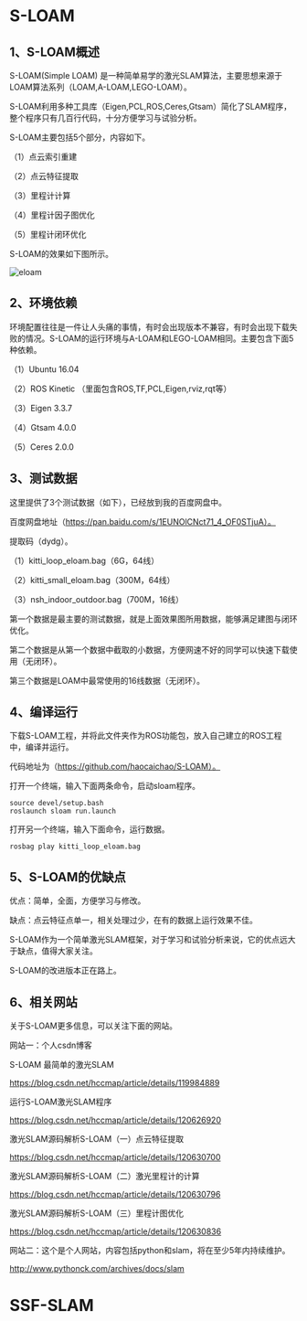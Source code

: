 # S-LOAM

## 1、S-LOAM概述

S-LOAM(Simple LOAM) 是一种简单易学的激光SLAM算法，主要思想来源于LOAM算法系列（LOAM,A-LOAM,LEGO-LOAM）。

S-LOAM利用多种工具库（Eigen,PCL,ROS,Ceres,Gtsam）简化了SLAM程序，整个程序只有几百行代码，十分方便学习与试验分析。

S-LOAM主要包括5个部分，内容如下。

（1）点云索引重建

（2）点云特征提取

（3）里程计计算

（4）里程计因子图优化

（5）里程计闭环优化

S-LOAM的效果如下图所示。

![eloam](./pics/eloam.gif)



## 2、环境依赖

环境配置往往是一件让人头痛的事情，有时会出现版本不兼容，有时会出现下载失败的情况。S-LOAM的运行环境与A-LOAM和LEGO-LOAM相同。主要包含下面5种依赖。

（1）Ubuntu 16.04

（2）ROS Kinetic （里面包含ROS,TF,PCL,Eigen,rviz,rqt等）

（3）Eigen 3.3.7

（4）Gtsam 4.0.0

（5）Ceres 2.0.0



## 3、测试数据

这里提供了3个测试数据（如下），已经放到我的百度网盘中。

百度网盘地址（https://pan.baidu.com/s/1EUNOlCNct71_4_OF0STjuA）。

提取码（dydg）。

（1）kitti_loop_eloam.bag（6G，64线）

（2）kitti_small_eloam.bag（300M，64线）

（3）nsh_indoor_outdoor.bag（700M，16线）

第一个数据是最主要的测试数据，就是上面效果图所用数据，能够满足建图与闭环优化。

第二个数据是从第一个数据中截取的小数据，方便网速不好的同学可以快速下载使用（无闭环）。

第三个数据是LOAM中最常使用的16线数据（无闭环）。



## 4、编译运行

下载S-LOAM工程，并将此文件夹作为ROS功能包，放入自己建立的ROS工程中，编译并运行。

代码地址为（https://github.com/haocaichao/S-LOAM）。

打开一个终端，输入下面两条命令，启动sloam程序。

```
source devel/setup.bash
roslaunch sloam run.launch
```

打开另一个终端，输入下面命令，运行数据。

```
rosbag play kitti_loop_eloam.bag
```



## 5、S-LOAM的优缺点

优点：简单，全面，方便学习与修改。

缺点：点云特征点单一，相关处理过少，在有的数据上运行效果不佳。

S-LOAM作为一个简单激光SLAM框架，对于学习和试验分析来说，它的优点远大于缺点，值得大家关注。

S-LOAM的改进版本正在路上。



## 6、相关网站

关于S-LOAM更多信息，可以关注下面的网站。


网站一：个人csdn博客

S-LOAM 最简单的激光SLAM

https://blog.csdn.net/hccmap/article/details/119984889

运行S-LOAM激光SLAM程序

https://blog.csdn.net/hccmap/article/details/120626920

激光SLAM源码解析S-LOAM（一）点云特征提取

https://blog.csdn.net/hccmap/article/details/120630700


激光SLAM源码解析S-LOAM（二）激光里程计的计算

https://blog.csdn.net/hccmap/article/details/120630796


激光SLAM源码解析S-LOAM（三）里程计图优化

https://blog.csdn.net/hccmap/article/details/120630836




网站二：这个是个人网站，内容包括python和slam，将在至少5年内持续维护。

http://www.pythonck.com/archives/docs/slam

# SSF-SLAM
